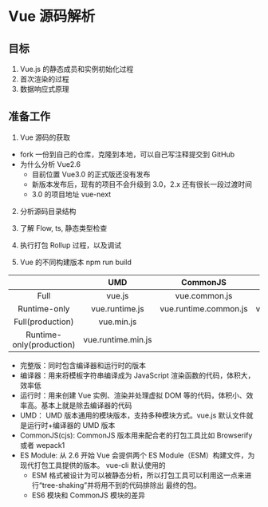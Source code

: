 # Vue 源码解析

## 目标

1. Vue.js 的静态成员和实例初始化过程
2. 首次渲染的过程
3. 数据响应式原理

## 准备工作

1. Vue 源码的获取

- fork 一份到自己的仓库，克隆到本地，可以自己写注释提交到 GitHub
- 为什么分析 Vue2.6
  - 目前位置 Vue3.0 的正式版还没有发布
  - 新版本发布后，现有的项目不会升级到 3.0，2.x 还有很长一段过渡时间
  - 3.0 的项目地址 vue-next

2. 分析源码目录结构
3. 了解 Flow, ts, 静态类型检查

4. 执行打包 Rollup 过程，以及调试
5. Vue 的不同构建版本 npm run build

|                          |        UMD         |       CommonJS        |     ES Module      |
| :----------------------: | :----------------: | :-------------------: | :----------------: |
|           Full           |       vue.js       |     vue.common.js     |     vue.esm.js     |
|       Runtime-only       |   vue.runtime.js   | vue.runtime.common.js | vue.runtime.esm.js |
|     Full(production)     |     vue.min.js     |                       |                    |
| Runtime-only(production) | vue.runtime.min.js |                       |                    |

- 完整版：同时包含编译器和运行时的版本
- 编译器：用来将模板字符串编译成为 JavaScript 渲染函数的代码，体积大，效率低
- 运行时：用来创建 Vue 实例、渲染并处理虚拟 DOM 等的代码，体积小、效率高。基本上就是除去编译器的代码
- UMD： UMD 版本通用的模块版本，支持多种模块方式。vue.js 默认文件就是运行时+编译器的 UMD 版本
- CommonJS(cjs): CommonJS 版本用来配合老的打包工具比如 Browserify 或者 wepack1
- ES Module: 从 2.6 开始 Vue 会提供两个 ES Module（ESM）构建文件，为现代打包工具提供的版本。 vue-cli 默认使用的
  - ESM 格式被设计为可以被静态分析，所以打包工具可以利用这一点来进行“tree-shaking”并将用不到的代码排除出
    最终的包。
  - ES6 模块和 CommonJS 模块的差异
